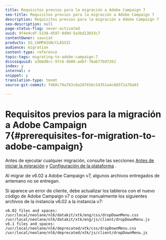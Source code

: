 ```yaml
---
title: Requisitos previos para la migración a Adobe Campaign 7
seo-title: Requisitos previos para la migración a Adobe Campaign 7
description: Requisitos previos para la migración a Adobe Campaign 7
seo-description: null
page-status-flag: never-activated
uuid: 9f4e4cdf-5338-4597-9d9d-5a3bd13033c7
contentOwner: sauviat
products: SG_CAMPAIGN/CLASSIC
audience: migration
content-type: reference
topic-tags: migrating-to-adobe-campaign-7
discoiquuid: a3bbd8cc-97c6-4b08-adbf-76ab77b97262
index: y
internal: n
snippet: y
translation-type: tm+mt
source-git-commit: f460c79a763c6a207656c54351a4c685f2a78a03

---
```



# Requisitos previos para la migración a Adobe Campaign 7{#prerequisites-for-migration-to-adobe-campaign}

Antes de ejecutar cualquier migración, consulte las secciones [Antes de iniciar la migración](../../migration/using/before-starting-migration.md) y [Configuración de la plataforma](../../migration/using/configuring-your-platform.md) .

Al migrar de v6.02 a Adobe Campaign v7, algunos archivos entregados de antemano no se entregan.

Si aparece un error de cliente, debe actualizar los tableros con el nuevo código de Adobe Campaign v7 o copiar manualmente los siguientes archivos de la instancia v6.02 a la instancia v7:

```
v6.02 files and spaces:
/usr/local/neolane/nl6/datakit/xtk/eng/css/dropDownMenu.css
/usr/local/neolane/nl6/datakit/xtk/eng/js/client/dropDownMenu.js
v6.1 files and spaces:
/usr/local/neolane/nl6/deprecated/xtk/css/dropDownMenu.css
/usr/local/neolane/nl6/deprecated/xtk/js/client/dropDownMenu.js  
```
